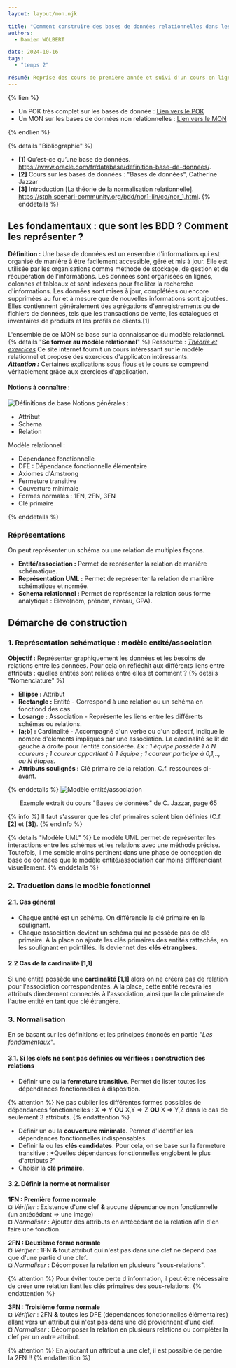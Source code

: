 ```yaml
---
layout: layout/mon.njk

title: "Comment construire des bases de données relationnelles dans les règles de l'art ?"
authors:
  - Damien WOLBERT

date: 2024-10-16
tags: 
  - "temps 2"

résumé: Reprise des cours de première année et suivi d'un cours en ligne.
---
```


{% lien %}

- Un POK très complet sur les bases de donnée : [Lien vers le POK](https://francoisbrucker.github.io/do-it/promos/2024-2025/Matthieu-Dufort/pok/temps-1/)
- Un MON sur les bases de données non relationnelles : [Lien vers le MON](https://francoisbrucker.github.io/do-it/promos/2022-2023/Varnerot-Antoine/mon/bdd-non-relationnelles/)

{% endlien %}

{% details "Bibliographie" %}
- **[1]** Qu’est-ce qu’une base de données. https://www.oracle.com/fr/database/definition-base-de-donnees/. 
- **[2]** Cours sur les bases de données : "Bases de données", Catherine Jazzar
- **[3]** Introduction [La théorie de la normalisation relationnelle]. https://stph.scenari-community.org/bdd/nor1-lin/co/nor_1.html.
{% enddetails %}

## Les fondamentaux : que sont les BDD ? Comment les représenter ?
**Définition :** Une base de données est un ensemble d'informations qui est organisé de manière à être facilement accessible, géré et mis à jour. Elle est utilisée par les organisations comme méthode de stockage, de gestion et de récupération de l’informations. 
Les données sont organisées en lignes, colonnes et tableaux et sont indexées pour faciliter la recherche d'informations. Les données sont mises à jour, complétées ou encore supprimées au fur et à mesure que de nouvelles informations sont ajoutées. Elles contiennent généralement des agrégations d'enregistrements ou de fichiers de données, tels que les transactions de vente, les catalogues et inventaires de produits et les profils de clients.[1]

L'ensemble de ce MON se base sur la connaissance du modèle relationnel.
{% details "**Se former au modèle relationnel**" %}
Ressource : [*Théorie et exercices*](https://stph.scenari-community.org/bdd/nor1-lin/co/nor_1.html) Ce site internet fournit un cours intéressant sur le modèle relationnel et propose des exercices d'applicaton intéressants.  
***Attention :*** Certaines explications sous flous et le cours se comprend véritablement grâce aux exercices d'application.
#### **Notions à connaître :**
![Définitions de base](./Definitions.webp)
Notions générales :
- Attribut
- Schema
- Relation  

Modèle relationnel : 
- Dépendance fonctionnelle
- DFE : Dépendance fonctionnelle élémentaire
- Axiomes d'Amstrong
- Fermeture transitive
- Couverture minimale
- Formes normales : 1FN, 2FN, 3FN
- Clé primaire
 
{% enddetails %}



### Réprésentations
On peut représenter un schéma ou une relation de multiples façons.  
- **Entité/association :** Permet de représenter la relation de manière schématique.  
- **Représentation UML :** Permet de représenter la relation de manière schématique et normée.  
- **Schema relationnel :** Permet de représenter la relation sous forme analytique : Eleve(nom, prénom, niveau, GPA).

## Démarche de construction

### 1. Représentation schématique : modèle entité/association

**Objectif :** Représenter graphiquement les données et les besoins de relations entre les données. Pour cela on réfléchit aux différents liens entre attributs : quelles entités sont reliées entre elles et comment ?
{% details "Nomenclature" %}
- **Ellipse :** Attribut
- **Rectangle :** Entité - Correspond à une relation ou un schéma en fonctiond des cas.
- **Losange :** Association - Représente les liens entre les différents schémas ou relations.
- **[a;b] :** Cardinalité - Accompagné d'un verbe ou d'un adjectif, indique le nombre d'éléments impliqués par une association. La cardinalité se lit de gauche à droite pour l'entité considérée. *Ex : 1 équipe possède 1 à N coureurs ; 1 coureur appartient à 1 équipe ; 1 coureur participe à 0,1,.., ou N étapes.*
- **Attributs soulignés :** Clé primaire de la relation. C.f. ressources ci-avant.

{% enddetails %}
![Modèle entité/association](./Modèle%20entité-association.webp)
<p align="center">Exemple extrait du cours "Bases de données" de C. Jazzar, page 65</p>

{% info %}
Il faut s'assurer que les clef primaires soient bien définies (C.f. **[2]** et **[3]**).
{% endinfo %}

{% details "Modèle UML" %} 
Le modèle UML permet de représenter les interactions entre les schémas et les relations avec une méthode précise. Toutefois, il me semble moins pertinent dans une phase de conception de base de données que le modèle entité/association car moins différenciant visuellement.
{% enddetails %}

### 2. Traduction dans le modèle fonctionnel
#### 2.1. Cas général
- Chaque entité est un schéma. On différencie la clé primaire en la soulignant.
- Chaque association devient un schéma qui ne possède pas de clé primaire. A la place on ajoute les clés primaires des entités rattachés, en les soulignant en pointillés. Ils deviennet des **clés étrangères**.
#### 2.2 Cas de la cardinalité [1,1]
Si une entité possède une **cardinalité [1,1]** alors on ne créera pas de relation pour l'association correspondantes. A la place, cette entité recevra les attributs directement connectés à l'association, ainsi que la clé primaire de l'autre entité en tant que clé étrangère.
### 3. Normalisation
En se basant sur les définitions et les principes énoncés en partie *"Les fondamentaux"*.
#### 3.1. Si les clefs ne sont pas définies ou vérifiées : construction des relations
- Définir une ou la **fermeture transitive**. Permet de lister toutes les dépendances fonctionnelles à disposition.

{% attention %}
Ne pas oublier les différentes formes possibles de dépendances fonctionnelles : X => Y **OU** X,Y => Z **OU** X => Y,Z dans le cas de seulement 3 attributs.
{% endattention %}

- Définir un ou la **couverture minimale**. Permet d'identifier les dépendances fonctionnelles indispensables.
- Définir la ou les **clés candidates**. Pour cela, on se base sur la fermeture transitive : *Quelles dépendances fonctionnelles englobent le plus d'attributs ?"
- Choisir la **clé primaire**.

#### 3.2. Définir la norme et normaliser

**1FN : Première forme normale**  
     ¤ *Vérifier* : Existence d'une clef **&** aucune dépendance non fonctionnelle (un antécédant => une image)  
     ¤ *Normaliser* : Ajouter des attributs en antécédant de la relation afin d'en faire une fonction.

**2FN : Deuxième forme normale**  
     ¤ *Vérifier* : 1FN **&** tout attribut qui n'est pas dans une clef ne dépend pas que d'une partie d'une clef.  
     ¤ *Normaliser* : Décomposer la relation en plusieurs "sous-relations".

{% attention %}
Pour éviter toute perte d'information, il peut être nécessaire de créer une relation liant les clés primaires des sous-relations.
{% endattention %}

**3FN : Troisième forme normale**  
     ¤ *Vérifier* : 2FN **&** toutes les DFE (dépendances fonctionnelles élémentaires) allant vers un attribut qui n'est pas dans une clé proviennent d'une clef.  
     ¤ *Normaliser* : Décomposer la relation en plusieurs relations ou compléter la clef par un autre attribut.

{% attention %}
En ajoutant un attribut à une clef, il est possible de perdre la 2FN !!
{% endattention %}